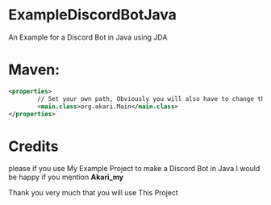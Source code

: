 # ExampleDiscordBotJava
An Example for a Discord Bot in Java using JDA

# Maven:
```xml
<properties>
        // Set your own path, Obviously you will also have to change the path in the folders
        <main.class>org.akari.Main</main.class>
</properties>
```
# Credits
please if you use My Example Project to make a Discord Bot in Java I would be happy if you mention **Akari_my**

Thank you very much that you will use This Project

